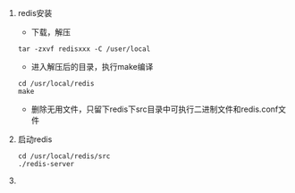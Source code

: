 1. redis安装

   - 下载，解压

   ```shell
   tar -zxvf redisxxx -C /user/local
   ```

   - 进入解压后的目录，执行make编译

   ```shell
   cd /usr/local/redis
   make
   ```

   - 删除无用文件，只留下redis下src目录中可执行二进制文件和redis.conf文件

2. 启动redis

   ```shell
   cd /usr/local/redis/src
   ./redis-server
   ```

3. 

